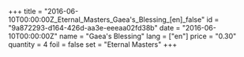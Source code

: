 +++
title = "2016-06-10T00:00:00Z_Eternal_Masters_Gaea's_Blessing_[en]_false"
id = "9a872293-d164-426d-aa3e-eeeaa02fd38b"
date = "2016-06-10T00:00:00Z"
name = "Gaea's Blessing"
lang = ["en"]
price = "0.30"
quantity = 4
foil = false
set = "Eternal Masters"
+++

